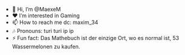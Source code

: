 - 👋 Hi, I’m @MaexeM
- ❤  I’m interested in Gaming
- 📫 How to reach me dc: maxim_34
- 🎶 Pronouns: turi turi ip ip
- ⚡ Fun fact: Das Mathebuch ist der einzige Ort, wo es normal ist, 53 Wassermelonen zu kaufen.

<!---
MaexeM/MaexeM is a ✨ special ✨ repository because its `README.md` (this file) appears on your GitHub profile.
You can click the Preview link to take a look at your changes.
--->
